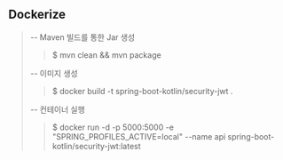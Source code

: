Dockerize
-
> -- Maven 빌드를 통한 Jar 생성
>>$ mvn clean && mvn package
>
> -- 이미지 생성
>>$ docker build -t spring-boot-kotlin/security-jwt .
> 
> -- 컨테이너 실행
>>$ docker run -d -p 5000:5000 -e "SPRING_PROFILES_ACTIVE=local" --name api spring-boot-kotlin/security-jwt:latest